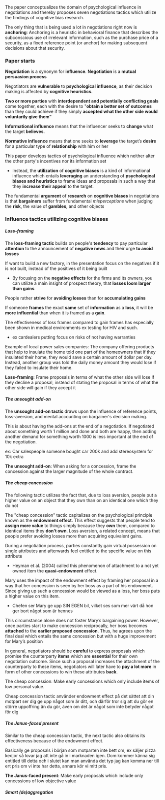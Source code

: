 
The paper conceptualizes the domain of psychological influence in negotiations and thereby proposes seven negotiations tactics which utilize the findings of cognitive bias research.

The only thing that is being used a lot in negotiations right now is **anchoring**:
Anchoring is a heuristic in behavioral finance that describes the subconscious use of irrelevant information, such as the purchase price of a security, as a fixed reference point (or anchor) for making subsequent decisions about that security.

### Paper starts

**Negotiation** is a synonym for **influence**. **Negotiation** is a **mutual persuasion process**

Negotiators are **vulnerable** to **psychological influence**, as their decision making is affected by **cognitive heuristics**. 

**Two or more parties** with **interdependent and potentially conflicting goals** come together, each with the desire to "**obtain a better set of outcomes** than they could achieve if they simply **accepted what the other side would voluntarily give them"**

**Informational influence** means that the influencer seeks to **change** what the target **believes**.

**Normative influence** means that one seeks to **leverage** the target’s **desire** for a particular type of **relationship** with him or her

This paper develops tactics of psychological influence which neither alter the other party's incentives nor its information set
- Instead, the **utilization** of **cognitive biases** is a kind of informational influence which entails **leveraging** an understanding of **psychological biases and heuristics** to frame ideas and proposals in such a way that they **increase their appeal** to the target.

The fundamental **argument** of **research** on **cognitive biases** in negotiations is that **bargainers** suffer from fundamental *misperceptions* when judging the **risk**, the value of **gambles**, and other objects


### Influence tactics utilizing cognitive biases

##### Loss-framing
The **loss-framing tactic** builds on people's **tendency** to pay particular **attention** to the announcement of **negative news** and their urge **to avoid losses**

If want to build a new factory, in the presentation focus on the negatives if it is not built, instead of the positives of it being built
- By focusing on the **negative effects** for the firms and its owners, you can utilize a main insight of prospect theory, that **losses loom larger than gains**

People rather **strive** for **avoiding losses** than for **accumulating gains**

If someone **frames** the exact **same** set of **information** as a **loss**, it will be **more** **influential** than when it is framed as a **gain**.

The effectiveness of loss frames compared to gain frames has especially been shown in medical environments ex testing for HIV and such.
- ex cardealers putting focus on risks of not having warranties

Example of local power sales companies: The company offering products that help to insulate the home told one part of the homeowners that if they insulated their home, they would save a certain amount of dollar per day. Instead, another group was told the daily money amount they would lose if they failed to insulate their home.

**Loss-framing**: Frame proposals in terms of what the other side will lose if they decline a proposal, instead of stating the proposal in terms of what the other side will gain if they accept it

##### The unsought add-on
The **unsought add-on tactic** draws upon the influence of reference points, loss-aversion, and mental accounting on bargainer's decision making.

This is about having the add-ons at the end of a negotiation. If negotiated about something worth 1 million and done and both are happy, then adding another demand for something worth 1000 is less important at the end of the negotiation.

ex: Car salespeople someone bought car 200k and add stereosystem for 10k extra


**The unsought add-on**: When asking for a concession, frame the concession against the larger magnitude of the whole contract.

##### The cheap concession
The following tactic utilizes the fact that, due to loss aversion, people put a higher value on an object that they own than on an identical one which they do not


The "cheap concession" tactic capitalizes on the psychological principle known as the **endowment effect**. This effect suggests that people tend to **assign more value** to things simply because they **own** them, compared to identical items they **don't own**. Loss aversion, a related concept, means that people prefer avoiding losses more than acquiring equivalent gains.

During a negotiation process, parties constantly gain virtual possession on single attributes and afterwards feel entitled to the specific value on this attribute
- Heyman et al. (2004) called this phenomenon of attachment to a not yet owned item the **quasi-endowment** effect.

Mary uses the impact of the endowment effect by framing her proposal in a way that her concession is seen by her boss as a part of his endowment. Since giving up such a concession would be viewed as a loss, her boss puts a higher value on this item.
- Chefen ser Mary ge upp SIN EGEN bil, vilket ses som mer värt då hon ger bort något som är hennes

This circumstance alone does not foster Mary’s bargaining power. However, once parties start to make concession reciprocally, her boss becomes **attached** to the **earlier proposed concession**. Thus, he agrees upon the final deal which entails the same concession but with a huge improvement for Mary’s position

In general, negotiators should be **careful** to express proposals which promise the counterparty **items** which are **essential** for their own negotiation outcome. Since such a proposal increases the attachment of the counterparty to these items, negotiators will later have to **pay a lot more** in form of other concessions to win these attributes **back**.

The cheap concession: Make early concessions which only include items of low personal value.

Cheap concession tactic använder endowment effect på det sättet att din motpart ser dig ge upp något som är ditt, och därför tror sig att du gör en större uppoffring än du gör, även om det är något som inte betyder något för dig
##### The Janus-faced present

Similar to the cheap concession tactic, the next tactic also obtains its effectiveness because of the endowment effect.

Basically ge proposals i början som motparten inte bett om, ex säljer pizza kedjor så lovar jag att inte gå in i marknaden igen. Dom kommer känna sig entitled till detta och i slutet kan man använda det typ jag kan komma ner till ert pris om vi inte har detta, annars kör vi mitt pris.


**The Janus-faced present**: Make early proposals which include only concessions of low objective
value

##### Smart (de)aggregation
